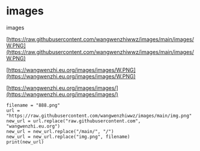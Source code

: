 # images
images


[https://raw.githubusercontent.com/wangwenzhiwwz/images/main/images/W.PNG](https://raw.githubusercontent.com/wangwenzhiwwz/images/main/images/W.PNG)

[https://wangwenzhi.eu.org/images/images/W.PNG](https://wangwenzhi.eu.org/images/images/W.PNG)


[https://wangwenzhi.eu.org/images/images/](https://wangwenzhi.eu.org/images/images/)


```
filename = "888.png"
url = "https://raw.githubusercontent.com/wangwenzhiwwz/images/main/img.png"
new_url = url.replace("raw.githubusercontent.com", "wangwenzhi.eu.org")
new_url = new_url.replace("/main/", "/")
new_url = new_url.replace("img.png", filename)
print(new_url)

```
